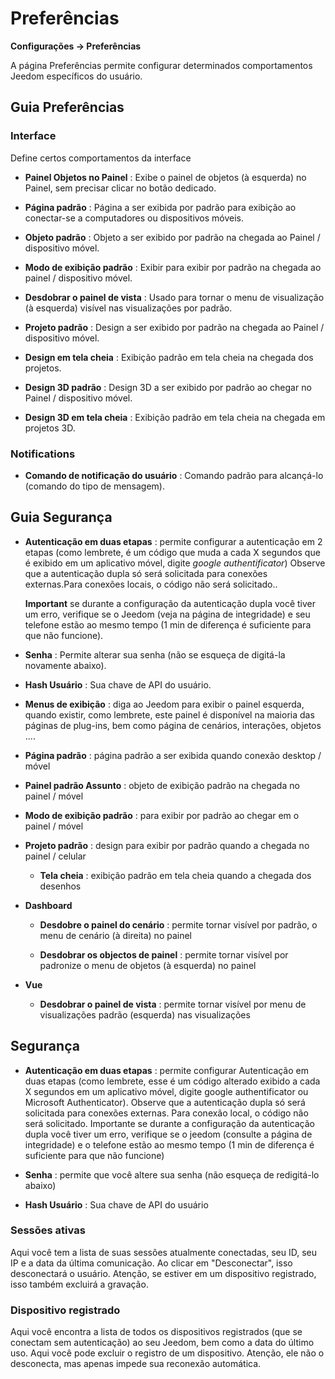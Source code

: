 # Preferências
**Configurações → Preferências**

A página Preferências permite configurar determinados comportamentos Jeedom específicos do usuário.

## Guia Preferências

### Interface

Define certos comportamentos da interface

- **Painel Objetos no Painel** : Exibe o painel de objetos (à esquerda) no Painel, sem precisar clicar no botão dedicado.
- **Página padrão** : Página a ser exibida por padrão para exibição ao conectar-se a computadores ou dispositivos móveis.
- **Objeto padrão** : Objeto a ser exibido por padrão na chegada ao Painel / dispositivo móvel.

- **Modo de exibição padrão** : Exibir para exibir por padrão na chegada ao painel / dispositivo móvel.
- **Desdobrar o painel de vista** : Usado para tornar o menu de visualização (à esquerda) visível nas visualizações por padrão.

- **Projeto padrão** : Design a ser exibido por padrão na chegada ao Painel / dispositivo móvel.
- **Design em tela cheia** : Exibição padrão em tela cheia na chegada dos projetos.

- **Design 3D padrão** : Design 3D a ser exibido por padrão ao chegar no Painel / dispositivo móvel.
- **Design 3D em tela cheia** : Exibição padrão em tela cheia na chegada em projetos 3D.

### Notifications

- **Comando de notificação do usuário** : Comando padrão para alcançá-lo (comando do tipo de mensagem).

## Guia Segurança

- **Autenticação em duas etapas** : permite configurar a autenticação em 2 etapas (como lembrete, é um código que muda a cada X segundos que é exibido em um aplicativo móvel, digite *google authentificator*) Observe que a autenticação dupla só será solicitada para conexões externas.Para conexões locais, o código não será solicitado..

  **Important** se durante a configuração da autenticação dupla você tiver um erro, verifique se o Jeedom (veja na página de integridade) e seu telefone estão ao mesmo tempo (1 min de diferença é suficiente para que não funcione).

- **Senha** : Permite alterar sua senha (não se esqueça de digitá-la novamente abaixo).

- **Hash Usuário** : Sua chave de API do usuário.

-   **Menus de exibição** : diga ao Jeedom para exibir o painel
    esquerda, quando existir, como lembrete, este painel é
    disponível na maioria das páginas de plug-ins, bem como
    página de cenários, interações, objetos ....

-   **Página padrão** : página padrão a ser exibida quando
    conexão desktop / móvel

-   **Painel padrão Assunto** : objeto de exibição padrão
    na chegada no painel / móvel

-   **Modo de exibição padrão** : para exibir por padrão ao chegar em
    o painel / móvel

-   **Projeto padrão** : design para exibir por padrão quando
    a chegada no painel / celular

    -   **Tela cheia** : exibição padrão em tela cheia quando
        a chegada dos desenhos

-   **Dashboard**

    -   **Desdobre o painel do cenário** : permite tornar visível
        por padrão, o menu de cenário (à direita) no painel

    -   **Desdobrar os objectos de painel** : permite tornar visível por
        padronize o menu de objetos (à esquerda) no painel

-   **Vue**

    -   **Desdobrar o painel de vista** : permite tornar visível por
        menu de visualizações padrão (esquerda) nas visualizações

Segurança
--------

-   **Autenticação em duas etapas** : permite configurar
    Autenticação em duas etapas (como lembrete, esse é um código alterado
    exibido a cada X segundos em um aplicativo móvel, digite
    google authentificator ou Microsoft Authenticator). Observe que a autenticação dupla só será solicitada para conexões externas. Para conexão local, o código não será solicitado. Importante se durante a configuração da autenticação dupla você tiver um erro, verifique se o jeedom (consulte a página de integridade) e o telefone estão ao mesmo tempo (1 min de diferença é suficiente para que não funcione)

-   **Senha** : permite que você altere sua senha (não
    esqueça de redigitá-lo abaixo)

-   **Hash Usuário** : Sua chave de API do usuário


### Sessões ativas

Aqui você tem a lista de suas sessões atualmente conectadas, seu ID, seu IP e a data da última comunicação. Ao clicar em "Desconectar", isso desconectará o usuário. Atenção, se estiver em um dispositivo registrado, isso também excluirá a gravação.

### Dispositivo registrado

Aqui você encontra a lista de todos os dispositivos registrados (que se conectam sem autenticação) ao seu Jeedom, bem como a data do último uso.
Aqui você pode excluir o registro de um dispositivo. Atenção, ele não o desconecta, mas apenas impede sua reconexão automática.

